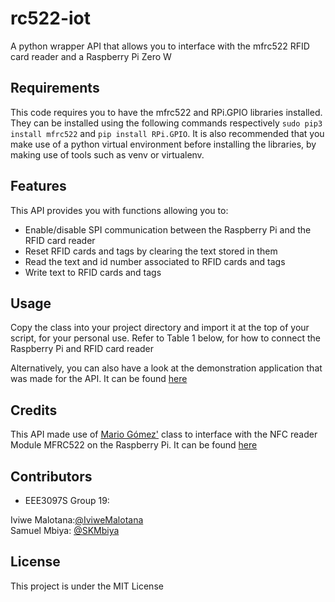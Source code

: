 rc522-iot
=========

A python wrapper API that allows you to interface with the mfrc522 RFID card reader and a Raspberry Pi Zero W

Requirements
--------
This code requires you to have the mfrc522 and RPi.GPIO libraries installed. They can be installed using the following commands respectively ``sudo pip3 install mfrc522`` and ``pip install RPi.GPIO``. It is also recommended that you make use of a python virtual environment before installing the libraries, by making use of tools such as venv or virtualenv.

Features
--------

This API provides you with functions allowing you to:
* Enable/disable SPI communication between the Raspberry Pi and the RFID card reader
* Reset RFID cards and tags by clearing the text stored in them
* Read the text and id number associated to RFID cards and tags
* Write text to RFID cards and tags

Usage
-----
Copy the class into your project directory and import it at the top of your script, for your personal use.
Refer to Table 1 below, for how to connect the Raspberry Pi and RFID card reader

Alternatively, you can also have  a look at the demonstration application that was made for the API. It can be found [here](https://github.com/SKMbiya/rc522-iot-demo)

Credits
-------

This API made use of [Mario Gómez'](https://github.com/mxgxw) class to interface with the NFC reader Module MFRC522 on the Raspberry Pi. It can be found [here](https://github.com/mxgxw/MFRC522-python)


Contributors
------------
* EEE3097S Group 19:

Iviwe Malotana:[@IviweMalotana](https://github.com/IviweMalotana)\
Samuel Mbiya: [@SKMbiya](https://github.com/SKMbiya)

License
-------

This project is under the MIT License
